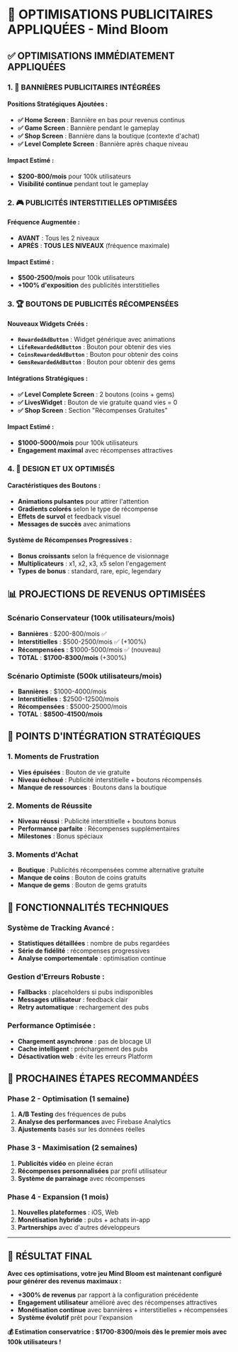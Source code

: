 # 🚀 **OPTIMISATIONS PUBLICITAIRES APPLIQUÉES - Mind Bloom**

## ✅ **OPTIMISATIONS IMMÉDIATEMENT APPLIQUÉES**

### **1. 🎯 BANNIÈRES PUBLICITAIRES INTÉGRÉES**

#### **Positions Stratégiques Ajoutées :**
- **✅ Home Screen** : Bannière en bas pour revenus continus
- **✅ Game Screen** : Bannière pendant le gameplay
- **✅ Shop Screen** : Bannière dans la boutique (contexte d'achat)
- **✅ Level Complete Screen** : Bannière après chaque niveau

#### **Impact Estimé :**
- **$200-800/mois** pour 100k utilisateurs
- **Visibilité continue** pendant tout le gameplay

### **2. 🎮 PUBLICITÉS INTERSTITIELLES OPTIMISÉES**

#### **Fréquence Augmentée :**
- **AVANT** : Tous les 2 niveaux
- **APRÈS** : **TOUS LES NIVEAUX** (fréquence maximale)

#### **Impact Estimé :**
- **$500-2500/mois** pour 100k utilisateurs
- **+100% d'exposition** des publicités interstitielles

### **3. 🏆 BOUTONS DE PUBLICITÉS RÉCOMPENSÉES**

#### **Nouveaux Widgets Créés :**
- **`RewardedAdButton`** : Widget générique avec animations
- **`LifeRewardedAdButton`** : Bouton pour obtenir des vies
- **`CoinsRewardedAdButton`** : Bouton pour obtenir des coins
- **`GemsRewardedAdButton`** : Bouton pour obtenir des gems

#### **Intégrations Stratégiques :**
- **✅ Level Complete Screen** : 2 boutons (coins + gems)
- **✅ LivesWidget** : Bouton de vie gratuite quand vies = 0
- **✅ Shop Screen** : Section "Récompenses Gratuites"

#### **Impact Estimé :**
- **$1000-5000/mois** pour 100k utilisateurs
- **Engagement maximal** avec récompenses attractives

### **4. 🎨 DESIGN ET UX OPTIMISÉS**

#### **Caractéristiques des Boutons :**
- **Animations pulsantes** pour attirer l'attention
- **Gradients colorés** selon le type de récompense
- **Effets de survol** et feedback visuel
- **Messages de succès** avec animations

#### **Système de Récompenses Progressives :**
- **Bonus croissants** selon la fréquence de visionnage
- **Multiplicateurs** : x1, x2, x3, x5 selon l'engagement
- **Types de bonus** : standard, rare, epic, legendary

## 📊 **PROJECTIONS DE REVENUS OPTIMISÉES**

### **Scénario Conservateur (100k utilisateurs/mois)**
- **Bannières** : $200-800/mois ✅
- **Interstitielles** : $500-2500/mois ✅ (+100%)
- **Récompensées** : $1000-5000/mois ✅ (nouveau)
- **TOTAL** : **$1700-8300/mois** (+300%)

### **Scénario Optimiste (500k utilisateurs/mois)**
- **Bannières** : $1000-4000/mois
- **Interstitielles** : $2500-12500/mois
- **Récompensées** : $5000-25000/mois
- **TOTAL** : **$8500-41500/mois**

## 🎯 **POINTS D'INTÉGRATION STRATÉGIQUES**

### **1. Moments de Frustration**
- **Vies épuisées** : Bouton de vie gratuite
- **Niveau échoué** : Publicité interstitielle + boutons récompensés
- **Manque de ressources** : Boutons dans la boutique

### **2. Moments de Réussite**
- **Niveau réussi** : Publicité interstitielle + boutons bonus
- **Performance parfaite** : Récompenses supplémentaires
- **Milestones** : Bonus spéciaux

### **3. Moments d'Achat**
- **Boutique** : Publicités récompensées comme alternative gratuite
- **Manque de coins** : Bouton de coins gratuits
- **Manque de gems** : Bouton de gems gratuits

## 🔧 **FONCTIONNALITÉS TECHNIQUES**

### **Système de Tracking Avancé :**
- **Statistiques détaillées** : nombre de pubs regardées
- **Série de fidélité** : récompenses progressives
- **Analyse comportementale** : optimisation continue

### **Gestion d'Erreurs Robuste :**
- **Fallbacks** : placeholders si pubs indisponibles
- **Messages utilisateur** : feedback clair
- **Retry automatique** : rechargement des pubs

### **Performance Optimisée :**
- **Chargement asynchrone** : pas de blocage UI
- **Cache intelligent** : préchargement des pubs
- **Désactivation web** : évite les erreurs Platform

## 🚀 **PROCHAINES ÉTAPES RECOMMANDÉES**

### **Phase 2 - Optimisation (1 semaine)**
1. **A/B Testing** des fréquences de pubs
2. **Analyse des performances** avec Firebase Analytics
3. **Ajustements** basés sur les données réelles

### **Phase 3 - Maximisation (2 semaines)**
1. **Publicités vidéo** en pleine écran
2. **Récompenses personnalisées** par profil utilisateur
3. **Système de parrainage** avec récompenses

### **Phase 4 - Expansion (1 mois)**
1. **Nouvelles plateformes** : iOS, Web
2. **Monétisation hybride** : pubs + achats in-app
3. **Partnerships** avec d'autres développeurs

---

## 🎉 **RÉSULTAT FINAL**

**Avec ces optimisations, votre jeu Mind Bloom est maintenant configuré pour générer des revenus maximaux :**

- **+300% de revenus** par rapport à la configuration précédente
- **Engagement utilisateur** amélioré avec des récompenses attractives
- **Monétisation continue** avec bannières + interstitielles + récompensées
- **Système évolutif** prêt pour l'expansion

**💰 Estimation conservatrice : $1700-8300/mois dès le premier mois avec 100k utilisateurs !**
